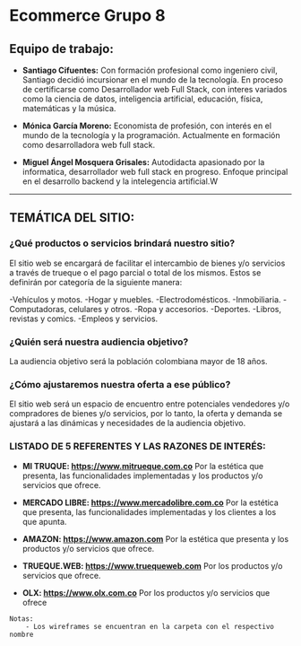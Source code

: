 # **Ecommerce Grupo 8**

## Equipo de trabajo:
- **Santiago Cifuentes:** Con formación profesional como ingeniero civil, Santiago decidió incursionar en el mundo de la tecnología. En proceso de certificarse como Desarrollador web Full Stack, con interes variados como la ciencia de datos, inteligencia artificial, educación, física, matemáticas y la música.

- **Mónica García Moreno:** Economista de profesión, con interés en el mundo de la tecnología y la programación. Actualmente en formación como desarrolladora web full stack.

- **Miguel Ángel Mosquera Grisales:** Autodidacta apasionado por la informatica, desarrollador web full stack en progreso. Enfoque principal en el desarrollo backend y la intelegencia artificial.W

---
## **TEMÁTICA DEL SITIO:**


### **¿Qué productos o servicios brindará nuestro sitio?** 
El sitio web se encargará de facilitar el intercambio de bienes y/o servicios a través de trueque o el pago parcial o total de los mismos. Estos se definirán por categoría de la siguiente manera:

-Vehículos y motos.
-Hogar y muebles.
-Electrodomésticos.
-Inmobiliaria.
-Computadoras, celulares y otros.
-Ropa y accesorios.
-Deportes.
-Libros, revistas y comics.
-Empleos y servicios.


### **¿Quién será nuestra audiencia objetivo?**  
La audiencia objetivo será la población colombiana mayor de 18 años. 


### **¿Cómo ajustaremos nuestra oferta a ese público?**
El sitio web será un espacio de encuentro entre potenciales vendedores y/o compradores de bienes y/o servicios, por lo tanto, la oferta y demanda se ajustará a las dinámicas y necesidades de la audiencia objetivo. 


### **LISTADO DE 5 REFERENTES Y LAS RAZONES DE INTERÉS:**


- **MI TRUQUE: https://www.mitrueque.com.co** Por la estética que presenta, las funcionalidades implementadas y los productos y/o servicios que ofrece.

- **MERCADO LIBRE: https://www.mercadolibre.com.co** Por la estética que presenta, las funcionalidades implementadas y los clientes a los que apunta.

- **AMAZON: https://www.amazon.com** Por la estética que presenta y los productos y/o servicios que ofrece.

- **TRUEQUE.WEB: https://www.truequeweb.com** Por los productos y/o servicios que ofrece.

- **OLX: https://www.olx.com.co** Por los productos y/o servicios que ofrece

~~~
Notas:
    - Los wireframes se encuentran en la carpeta con el respectivo nombre
~~~
